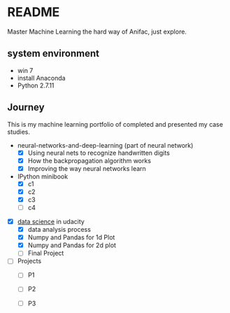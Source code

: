 # README #

Master Machine Learning the hard way of Anifac, just explore.

## system environment

- win 7
- install Anaconda
- Python 2.7.11

## Journey

This is my machine learning portfolio of completed and presented my case studies.

- neural-networks-and-deep-learning (part of neural network)
	- [x] Using neural nets to recognize handwritten digits
	- [x] How the backpropagation algorithm works
	- [x] Improving the way neural networks learn
- IPython minibook
	- [x] c1
	- [x] c2
	- [x] c3
	- [ ] c4
- [x] [data science](https://classroom.udacity.com/courses/ud170/lessons/5430778793/concepts/53994889400923) in udacity 
	- [x] data analysis process
	- [x] Numpy and Pandas for 1d Plot
	- [x] Numpy and Pandas for 2d plot
	- [ ] Final Project
- [ ] Projects 
	- [ ] P1
	- [ ] P2
	- [ ] P3


	